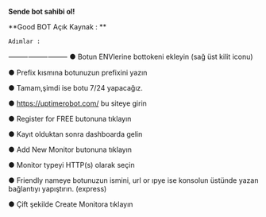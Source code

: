 
**Sende bot sahibi ol!**

**Good BOT Açık Kaynak : **

`Adımlar :`

⸻⸻⸻
● Botun ENVlerine bottokeni ekleyin (sağ üst kilit iconu)

● Prefix kısmına botunuzun prefixini yazın

● Tamam,şimdi ise botu 7/24 yapacağız. 

● https://uptimerobot.com/ bu siteye girin

● Register for FREE butonuna tıklayın

● Kayıt olduktan sonra dashboarda gelin

● Add New Monitor butonuna tıklayın

● Monitor typeyi HTTP(s) olarak seçin

● Friendly nameye botunuzun ismini, url or ıpye ise konsolun üstünde yazan bağlantıyı yapıştırın. (express)

● Çift şekilde Create Monitora tıklayın